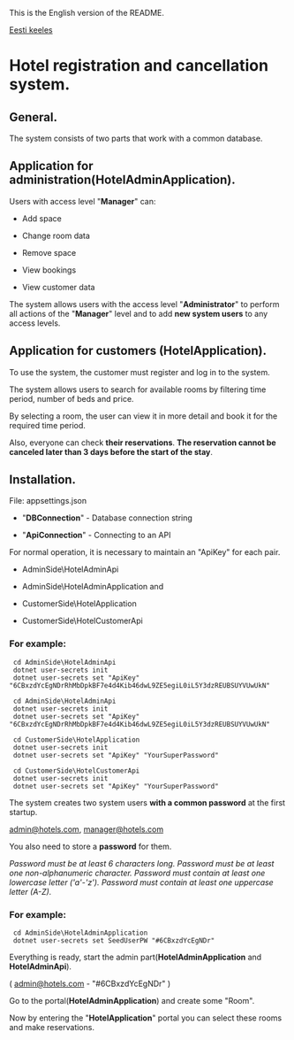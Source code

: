 <!-- README.md -->
This is the English version of the README.

[Eesti keeles](README.et.md)

# Hotel registration and cancellation system.
## General.

The system consists of two parts that work with a common database.

## Application for administration(HotelAdminApplication).

Users with access level "**Manager**" can:

- Add space
    
- Change room data
    
- Remove space
    
- View bookings
    
- View customer data

The system allows users with the access level "**Administrator**" to perform all actions of the "**Manager**" level and to add **new system users** to any access levels.

## Application for customers (HotelApplication).

To use the system, the customer must register and log in to the system.

The system allows users to search for available rooms by filtering time period, number of beds and price.

By selecting a room, the user can view it in more detail and book it for the required time period.

Also, everyone can check **their reservations**.
  **The reservation cannot be canceled later than 3 days before the start of the stay**.

## Installation.

File: appsettings.json

- "**DBConnection**" - Database connection string
    
- "**ApiConnection**" - Connecting to an API

For normal operation, it is necessary to maintain an "ApiKey" for each pair.

- AdminSide\HotelAdminApi
    
- AdminSide\HotelAdminApplication
and
- CustomerSide\HotelApplication
    
- CustomerSide\HotelCustomerApi

### For example:
     cd AdminSide\HotelAdminApi
     dotnet user-secrets init
     dotnet user-secrets set "ApiKey" "6CBxzdYcEgNDrRhMbDpkBF7e4d4Kib46dwL9ZE5egiL0iL5Y3dzREUBSUYVUwUkN"
    
     cd AdminSide\HotelAdminApi
     dotnet user-secrets init
     dotnet user-secrets set "ApiKey" "6CBxzdYcEgNDrRhMbDpkBF7e4d4Kib46dwL9ZE5egiL0iL5Y3dzREUBSUYVUwUkN"
    
     cd CustomerSide\HotelApplication
     dotnet user-secrets init
     dotnet user-secrets set "ApiKey" "YourSuperPassword"
      
     cd CustomerSide\HotelCustomerApi
     dotnet user-secrets init
     dotnet user-secrets set "ApiKey" "YourSuperPassword"

The system creates two system users **with a common password** at the first startup.

admin@hotels.com,
manager@hotels.com

You also need to store a **password** for them.

*Password must be at least 6 characters long.
Password must be at least one non-alphanumeric character.
Password must contain at least one lowercase letter ('a'-'z').
Password must contain at least one uppercase letter (A-Z).*

### For example:

     cd AdminSide\HotelAdminApplication
     dotnet user-secrets set SeedUserPW "#6CBxzdYcEgNDr"

   Everything is ready, start the admin part(**HotelAdminApplication** and **HotelAdminApi**).

( admin@hotels.com - "#6CBxzdYcEgNDr" )

Go to the portal(**HotelAdminApplication**) and create some "Room".

Now by entering the "**HotelApplication**" portal you can select these rooms and make reservations.